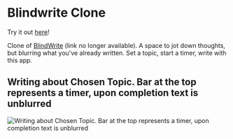 # Blindwrite Clone

Try it out [here](https://financial-stability.github.io/Blindwrite-Clone/)!

Clone of [BlindWrite](https://blindwrite.herokuapp.com/) (link no longer available).
A space to jot down thoughts, but blurring what you've already written. 
Set a topic, start a timer, write with this app.
 
 ## Writing about Chosen Topic. Bar at the top represents a timer, upon completion text is unblurred
![Writing about Chosen Topic. Bar at the top represents a timer, upon completion text is unblurred](https://raw.githubusercontent.com/KoyaS/Blindwrite-Clone/master/blindWrite.png)
